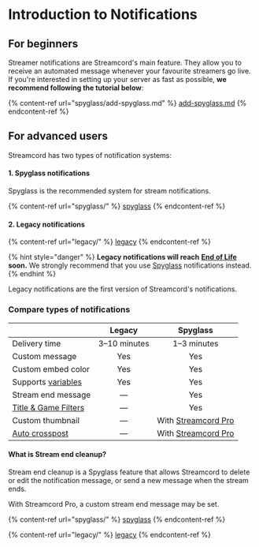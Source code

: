 # Introduction to Notifications

## For beginners

Streamer notifications are Streamcord's main feature. They allow you to receive an automated message whenever your favourite streamers go live. If you're interested in setting up your server as fast as possible, **we recommend following the tutorial below**:

{% content-ref url="spyglass/add-spyglass.md" %}
[add-spyglass.md](spyglass/add-spyglass.md)
{% endcontent-ref %}

## For advanced users

Streamcord has two types of notification systems:

#### 1. Spyglass notifications

Spyglass is the recommended system for stream notifications.

{% content-ref url="spyglass/" %}
[spyglass](spyglass/)
{% endcontent-ref %}

#### 2. Legacy notifications

{% content-ref url="legacy/" %}
[legacy](legacy/)
{% endcontent-ref %}

{% hint style="danger" %}
**Legacy notifications will reach** [**End of Life**](legacy-end-of-life.md) **soon.** We strongly recommend that you use [Spyglass](spyglass/) notifications instead.
{% endhint %}

Legacy notifications are the first version of Streamcord's notifications.

### Compare types of notifications

|                                                            |    Legacy    |                         Spyglass                        |
| ---------------------------------------------------------- | :----------: | :-----------------------------------------------------: |
| Delivery time                                              | 3–10 minutes |                       1–3 minutes                       |
| Custom message                                             |      Yes     |                           Yes                           |
| Custom embed color                                         |      Yes     |                           Yes                           |
| Supports [variables](variables.md)                         |      Yes     |                           Yes                           |
| Stream end message                                         |       —      |                           Yes                           |
| [Title & Game Filters](spyglass/game-and-title-filters.md) |       —      |                           Yes                           |
| Custom thumbnail                                           |       —      | With [Streamcord Pro](https://streamcord.io/twitch/pro) |
| [Auto crosspost](spyglass/auto-crosspost.md)               |       —      | With [Streamcord Pro](https://streamcord.io/twitch/pro) |

#### What is Stream end cleanup?

Stream end cleanup is a Spyglass feature that allows Streamcord to delete or edit the notification message, or send a new message when the stream ends.

With Streamcord Pro, a custom stream end message may be set.

{% content-ref url="spyglass/" %}
[spyglass](spyglass/)
{% endcontent-ref %}

{% content-ref url="legacy/" %}
[legacy](legacy/)
{% endcontent-ref %}
